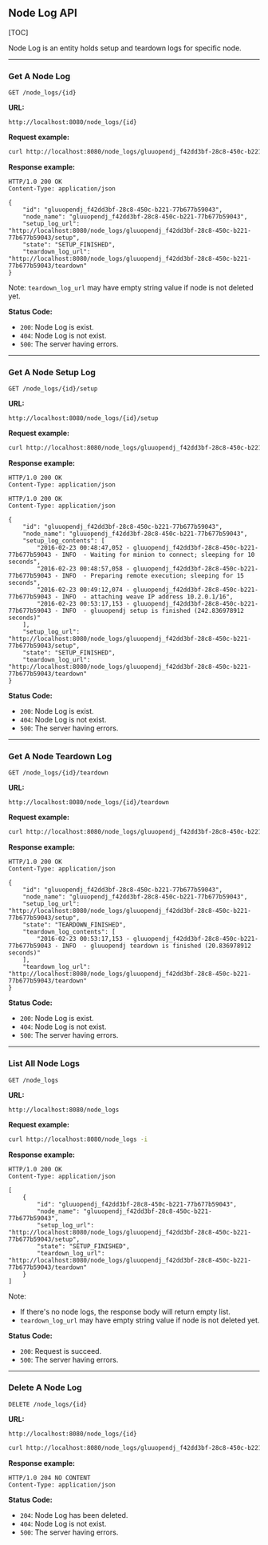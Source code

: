 ## Node Log API

[TOC]

Node Log is an entity holds setup and teardown logs for specific node.

---

### Get A Node Log

    GET /node_logs/{id}

__URL:__

    http://localhost:8080/node_logs/{id}

__Request example:__

```sh
curl http://localhost:8080/node_logs/gluuopendj_f42dd3bf-28c8-450c-b221-77b677b59043 -i
```

__Response example:__

```http
HTTP/1.0 200 OK
Content-Type: application/json

{
    "id": "gluuopendj_f42dd3bf-28c8-450c-b221-77b677b59043",
    "node_name": "gluuopendj_f42dd3bf-28c8-450c-b221-77b677b59043",
    "setup_log_url": "http://localhost:8080/node_logs/gluuopendj_f42dd3bf-28c8-450c-b221-77b677b59043/setup",
    "state": "SETUP_FINISHED",
    "teardown_log_url": "http://localhost:8080/node_logs/gluuopendj_f42dd3bf-28c8-450c-b221-77b677b59043/teardown"
}
```

Note: `teardown_log_url` may have empty string value if node is not deleted yet.

__Status Code:__

* `200`: Node Log is exist.
* `404`: Node Log is not exist.
* `500`: The server having errors.

---

### Get A Node Setup Log

    GET /node_logs/{id}/setup

__URL:__

    http://localhost:8080/node_logs/{id}/setup

__Request example:__

```sh
curl http://localhost:8080/node_logs/gluuopendj_f42dd3bf-28c8-450c-b221-77b677b59043/setup -i
```

__Response example:__

```http
HTTP/1.0 200 OK
Content-Type: application/json

```

```http
HTTP/1.0 200 OK
Content-Type: application/json

{
    "id": "gluuopendj_f42dd3bf-28c8-450c-b221-77b677b59043",
    "node_name": "gluuopendj_f42dd3bf-28c8-450c-b221-77b677b59043",
    "setup_log_contents": [
        "2016-02-23 00:48:47,052 - gluuopendj_f42dd3bf-28c8-450c-b221-77b677b59043 - INFO  - Waiting for minion to connect; sleeping for 10 seconds",
        "2016-02-23 00:48:57,058 - gluuopendj_f42dd3bf-28c8-450c-b221-77b677b59043 - INFO  - Preparing remote execution; sleeping for 15 seconds",
        "2016-02-23 00:49:12,074 - gluuopendj_f42dd3bf-28c8-450c-b221-77b677b59043 - INFO  - attaching weave IP address 10.2.0.1/16",
        "2016-02-23 00:53:17,153 - gluuopendj_f42dd3bf-28c8-450c-b221-77b677b59043 - INFO  - gluuopendj setup is finished (242.836978912 seconds)"
    ],
    "setup_log_url": "http://localhost:8080/node_logs/gluuopendj_f42dd3bf-28c8-450c-b221-77b677b59043/setup",
    "state": "SETUP_FINISHED",
    "teardown_log_url": "http://localhost:8080/node_logs/gluuopendj_f42dd3bf-28c8-450c-b221-77b677b59043/teardown"
}
```

__Status Code:__

* `200`: Node Log is exist.
* `404`: Node Log is not exist.
* `500`: The server having errors.

---

### Get A Node Teardown Log

    GET /node_logs/{id}/teardown

__URL:__

    http://localhost:8080/node_logs/{id}/teardown

__Request example:__

```sh
curl http://localhost:8080/node_logs/gluuopendj_f42dd3bf-28c8-450c-b221-77b677b59043/teardown -i
```

__Response example:__

```http
HTTP/1.0 200 OK
Content-Type: application/json

{
    "id": "gluuopendj_f42dd3bf-28c8-450c-b221-77b677b59043",
    "node_name": "gluuopendj_f42dd3bf-28c8-450c-b221-77b677b59043",
    "setup_log_url": "http://localhost:8080/node_logs/gluuopendj_f42dd3bf-28c8-450c-b221-77b677b59043/setup",
    "state": "TEARDOWN_FINISHED",
    "teardown_log_contents": [
        "2016-02-23 00:53:17,153 - gluuopendj_f42dd3bf-28c8-450c-b221-77b677b59043 - INFO  - gluuopendj teardown is finished (20.836978912 seconds)"
    ],
    "teardown_log_url": "http://localhost:8080/node_logs/gluuopendj_f42dd3bf-28c8-450c-b221-77b677b59043/teardown"
}
```


__Status Code:__

* `200`: Node Log is exist.
* `404`: Node Log is not exist.
* `500`: The server having errors.

---

### List All Node Logs

    GET /node_logs

__URL:__

    http://localhost:8080/node_logs

__Request example:__

```sh
curl http://localhost:8080/node_logs -i
```

__Response example:__

```http
HTTP/1.0 200 OK
Content-Type: application/json

[
    {
        "id": "gluuopendj_f42dd3bf-28c8-450c-b221-77b677b59043",
        "node_name": "gluuopendj_f42dd3bf-28c8-450c-b221-77b677b59043",
        "setup_log_url": "http://localhost:8080/node_logs/gluuopendj_f42dd3bf-28c8-450c-b221-77b677b59043/setup",
        "state": "SETUP_FINISHED",
        "teardown_log_url": "http://localhost:8080/node_logs/gluuopendj_f42dd3bf-28c8-450c-b221-77b677b59043/teardown"
    }
]
```

Note:

* If there's no node logs, the response body will return empty list.
* `teardown_log_url` may have empty string value if node is not deleted yet.

__Status Code:__

* `200`: Request is succeed.
* `500`: The server having errors.

---

### Delete A Node Log

    DELETE /node_logs/{id}

__URL:__

    http://localhost:8080/node_logs/{id}

```sh
curl http://localhost:8080/node_logs/gluuopendj_f42dd3bf-28c8-450c-b221-77b677b59043 -X DELETE -i --max-time 300
```

__Response example:__

```http
HTTP/1.0 204 NO CONTENT
Content-Type: application/json
```

__Status Code:__

* `204`: Node Log has been deleted.
* `404`: Node Log is not exist.
* `500`: The server having errors.

